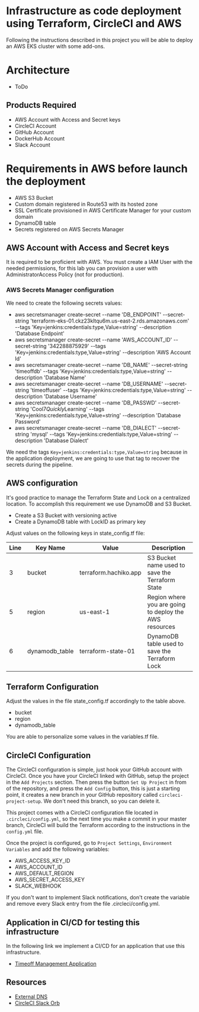 
# Infrastructure as code deployment using Terraform, CircleCI and AWS

Following the instructions described in this project you will be able to deploy an AWS EKS cluster with some add-ons.

# Architecture

- ToDo

## Products Required

- AWS Account with Access and Secret keys
- CircleCI Account
- GitHub Account
- DockerHub Account
- Slack Account

# Requirements in AWS before launch the deployment

- AWS S3 Bucket
- Custom domain registered in Route53 with its hosted zone
- SSL Certificate provisioned in AWS Certificate Manager for your custom domain
- DynamoDB table
- Secrets registered on AWS Secrets Manager

## AWS Account with Access and Secret keys

It is required to be proficient with AWS. You must create a IAM User with the needed permissions, for this lab you can provision a user with AdministratorAccess Policy (not for production).

### AWS Secrets Manager configuration

We need to create the following secrets values:

- aws secretsmanager create-secret --name 'DB_ENDPOINT' --secret-string 'terraform-eks-01.ckz23kltqu6m.us-east-2.rds.amazonaws.com' --tags 'Key=jenkins:credentials:type,Value=string' --description 'Database Endpoint'
- aws secretsmanager create-secret --name 'AWS_ACCOUNT_ID' --secret-string '342288875929' --tags 'Key=jenkins:credentials:type,Value=string' --description 'AWS Account Id'
- aws secretsmanager create-secret --name 'DB_NAME' --secret-string 'timeoffdb' --tags 'Key=jenkins:credentials:type,Value=string' --description 'Database Name'
- aws secretsmanager create-secret --name 'DB_USERNAME' --secret-string 'timeoffuser' --tags 'Key=jenkins:credentials:type,Value=string' --description 'Database Username'
- aws secretsmanager create-secret --name 'DB_PASSWD' --secret-string 'Cool7*Quickly*Learning' --tags 'Key=jenkins:credentials:type,Value=string' --description 'Database Password'
- aws secretsmanager create-secret --name 'DB_DIALECT' --secret-string 'mysql' --tags 'Key=jenkins:credentials:type,Value=string' --description 'Database Dialect'

We need the tags `Key=jenkins:credentials:type,Value=string` because in the application deployment, we are going to use that tag to recover the secrets during the pipeline.

## AWS configuration

It's good practice to manage the Terraform State and Lock on a centralized location. To accomplish this requirement we use DynamoDB and S3 Bucket.

- Create a S3 Bucket with versioning active
- Create a DynamoDB table with LockID as primary key

Adjust values on the following keys in state_config.tf file: 

| Line | Key Name       | Value                 | Description                                            |
| ---- | -------------- | --------------------- | ------------------------------------------------------ |
| 3    | bucket         | terraform.hachiko.app | S3 Bucket name used to save the Terraform State        |
| 5    | region         | us-east-1             | Region where you are going to deploy the AWS resources |
| 6    | dynamodb_table | terraform-state-01    | DynamoDB table used to save the Terraform Lock         |

## Terraform Configuration

Adjust the values in the file state_config.tf accordingly to the table above.

- bucket
- region
- dynamodb_table

You are able to personalize some values in the variables.tf file.

## CircleCI Configuration

The CircleCI configuration is simple, just hook your GitHub account with CircleCI. Once you have your CircleCI linked with GitHub, setup the project in the `Add Projects` section. Then press the button `Set Up Project` in from of the repository, and press the `Add Config` button, this is just a starting point, it creates a new branch in your GitHub repository called `circleci-project-setup`. We don't need this branch, so you can delete it.

This project comes with a CircleCI configuration file located in `.circleci/config.yml`, so the next time you make a commit in your master branch, CircleCI will build the Terraform according to the instructions in the `config.yml` file.

Once the project is configured, go to `Project Settings`, `Environment Variables` and add the following variables:

- AWS_ACCESS_KEY_ID
- AWS_ACCOUNT_ID
- AWS_DEFAULT_REGION
- AWS_SECRET_ACCESS_KEY
- SLACK_WEBHOOK

If you don't want to implement Slack notifications, don't create the variable and remove every Slack entry from the file .circleci/config.yml.

## Application in CI/CD for testing this infrastructure

In the following link we implement a CI/CD for an application that use this infrastructure. 

- [Timeoff Management Application](https://github.com/williammunozr/timeoff-management-application)

## Resources

- [External DNS](https://github.com/kubernetes-sigs/external-dns)
- [CircleCI Slack Orb](https://circleci.com/orbs/registry/orb/circleci/slack)